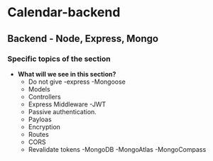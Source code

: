 # Calendar-backend

## Backend - Node, Express, Mongo

### **Specific topics of the section**

- **What will we see in this section?**
     - Do not give
     -express
     -Mongoose
     - Models
     - Controllers
     - Express Middleware
     -JWT
     - Passive authentication.
     - Payloas
     - Encryption
     - Routes
     - CORS
     - Revalidate tokens
     -MongoDB
     -MongoAtlas
     -MongoCompass
